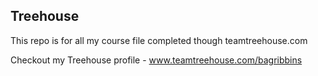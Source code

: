 ## Treehouse

This repo is for all my course file completed though teamtreehouse.com

Checkout my Treehouse profile - www.teamtreehouse.com/bagribbins